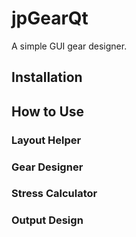 # jpGearQt
A simple GUI gear designer.

## Installation

## How to Use

### Layout Helper

### Gear Designer

### Stress Calculator

### Output Design
